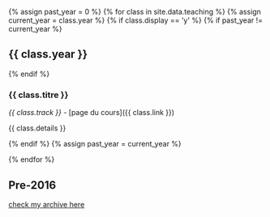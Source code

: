 {% assign past_year = 0 %}
{% for class in site.data.teaching %}
{% assign current_year = class.year %}
{% if class.display == 'y' %}
{% if past_year != current_year %}
## {{ class.year }}
{% endif %}

### {{ class.titre }}
<!-- class.shortname -->
<!-- class.hours -->
  _{{ class.track }}_ - [page du cours]({{ class.link }})

{{ class.details }}


{% endif %}
{% assign past_year = current_year %}

{% endfor %}

## Pre-2016
[check my archive here](http://tabard.fr/courses/)
